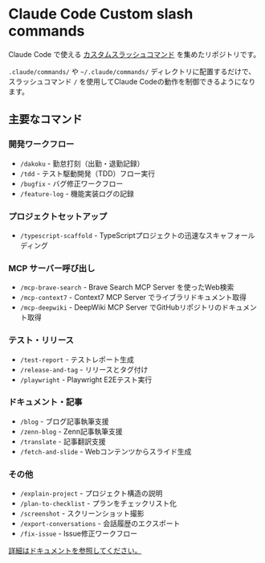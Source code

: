 # Claude Code Custom slash commands

Claude Code で使える [カスタムスラッシュコマンド](https://docs.anthropic.com/en/docs/claude-code/slash-commands#custom-slash-commands) を集めたリポジトリです。

`.claude/commands/` や `~/.claude/commands/` ディレクトリに配置するだけで、スラッシュコマンド `/` を使用してClaude Codeの動作を制御できるようになります。

## 主要なコマンド

### 開発ワークフロー
- `/dakoku` - 勤怠打刻（出勤・退勤記録）
- `/tdd` - テスト駆動開発（TDD）フロー実行
- `/bugfix` - バグ修正ワークフロー
- `/feature-log` - 機能実装ログの記録

### プロジェクトセットアップ
- `/typescript-scaffold` - TypeScriptプロジェクトの迅速なスキャフォールディング

### MCP サーバー呼び出し
- `/mcp-brave-search` - Brave Search MCP Server を使ったWeb検索
- `/mcp-context7` - Context7 MCP Server でライブラリドキュメント取得
- `/mcp-deepwiki` - DeepWiki MCP Server でGitHubリポジトリのドキュメント取得

### テスト・リリース
- `/test-report` - テストレポート生成
- `/release-and-tag` - リリースとタグ付け
- `/playwright` - Playwright E2Eテスト実行

### ドキュメント・記事
- `/blog` - ブログ記事執筆支援
- `/zenn-blog` - Zenn記事執筆支援
- `/translate` - 記事翻訳支援
- `/fetch-and-slide` - Webコンテンツからスライド生成

### その他
- `/explain-project` - プロジェクト構造の説明
- `/plan-to-checklist` - プランをチェックリスト化
- `/screenshot` - スクリーンショット撮影
- `/export-conversations` - 会話履歴のエクスポート
- `/fix-issue` - Issue修正ワークフロー

[詳細はドキュメントを参照してください。](https://docs.anthropic.com/en/docs/claude-code/slash-commands#custom-slash-commands)

